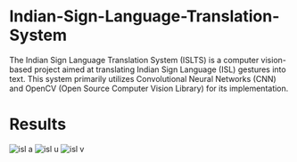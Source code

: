 # Indian-Sign-Language-Translation-System
The Indian Sign Language Translation System (ISLTS) is a computer vision-based project aimed at translating Indian Sign Language (ISL) gestures into text. This system primarily utilizes Convolutional Neural Networks (CNN) and OpenCV (Open Source Computer Vision Library) for its implementation.

# Results

![isl a](https://github.com/suji-marium/Indian-Sign-Language-Translation-System/assets/85631667/4bb31381-0d1d-408d-8040-53a70b845ee1)
![isl u](https://github.com/suji-marium/Indian-Sign-Language-Translation-System/assets/85631667/fad239cf-1a62-479a-9720-27b3ed1ab69e)
![isl v](https://github.com/suji-marium/Indian-Sign-Language-Translation-System/assets/85631667/392ee469-e596-4bed-990e-ff1581aa3fb3)
